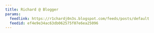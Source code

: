 ```yaml
---
title: Richard @ Blogger
params:
  feedlink: https://r1chardj0n3s.blogspot.com/feeds/posts/default
  feedid: ef4e9e34ac63db062575f07e6ea25096
---
```

